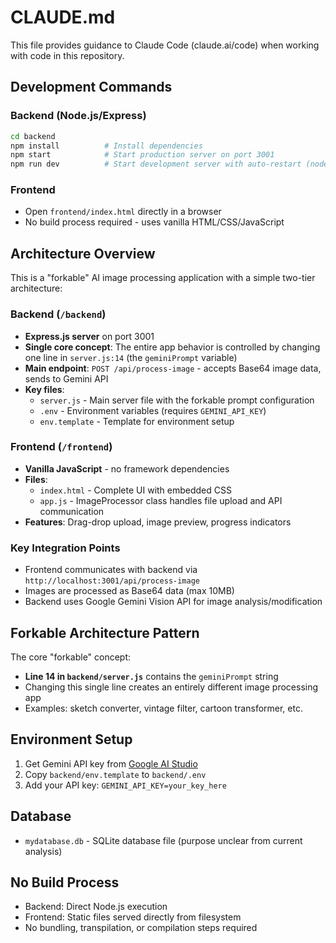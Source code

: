 # CLAUDE.md

This file provides guidance to Claude Code (claude.ai/code) when working with code in this repository.

## Development Commands

### Backend (Node.js/Express)
```bash
cd backend
npm install          # Install dependencies
npm start            # Start production server on port 3001
npm run dev          # Start development server with auto-restart (nodemon)
```

### Frontend
- Open `frontend/index.html` directly in a browser
- No build process required - uses vanilla HTML/CSS/JavaScript

## Architecture Overview

This is a "forkable" AI image processing application with a simple two-tier architecture:

### Backend (`/backend`)
- **Express.js server** on port 3001
- **Single core concept**: The entire app behavior is controlled by changing one line in `server.js:14` (the `geminiPrompt` variable)
- **Main endpoint**: `POST /api/process-image` - accepts Base64 image data, sends to Gemini API
- **Key files**:
  - `server.js` - Main server file with the forkable prompt configuration
  - `.env` - Environment variables (requires `GEMINI_API_KEY`)
  - `env.template` - Template for environment setup

### Frontend (`/frontend`)
- **Vanilla JavaScript** - no framework dependencies
- **Files**:
  - `index.html` - Complete UI with embedded CSS
  - `app.js` - ImageProcessor class handles file upload and API communication
- **Features**: Drag-drop upload, image preview, progress indicators

### Key Integration Points
- Frontend communicates with backend via `http://localhost:3001/api/process-image`
- Images are processed as Base64 data (max 10MB)
- Backend uses Google Gemini Vision API for image analysis/modification

## Forkable Architecture Pattern

The core "forkable" concept:
- **Line 14 in `backend/server.js`** contains the `geminiPrompt` string
- Changing this single line creates an entirely different image processing app
- Examples: sketch converter, vintage filter, cartoon transformer, etc.

## Environment Setup

1. Get Gemini API key from [Google AI Studio](https://makersuite.google.com/app/apikey)
2. Copy `backend/env.template` to `backend/.env`
3. Add your API key: `GEMINI_API_KEY=your_key_here`

## Database
- `mydatabase.db` - SQLite database file (purpose unclear from current analysis)

## No Build Process
- Backend: Direct Node.js execution
- Frontend: Static files served directly from filesystem
- No bundling, transpilation, or compilation steps required